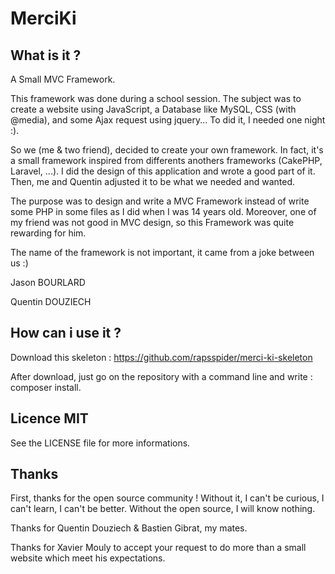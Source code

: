 # MerciKi

## What is it ?

A Small MVC Framework.

This framework was done during a school session.
The subject was to create a website using JavaScript, a Database like MySQL,
CSS (with @media), and some Ajax request using jquery...
To did it, I needed one night :). 

So we (me & two friend), decided to create your own framework. In fact, it's 
a small framework inspired from differents anothers frameworks (CakePHP, Laravel, ...).
I did the design of this application and wrote a good part of it. Then, me and Quentin 
adjusted it to be what we needed and wanted.

The purpose was to design and write a MVC Framework instead of write some PHP 
in some files as I did when I was 14 years old. Moreover, one of my friend was
not good in MVC design, so this Framework was quite rewarding for him.

The name of the framework is not important, it came from a joke between us :)

Jason BOURLARD

Quentin DOUZIECH

## How can i use it ?

Download this skeleton : https://github.com/rapsspider/merci-ki-skeleton

After download, just go on the repository with a command line and write : composer install.

## Licence MIT

See the LICENSE file for more informations.
    
## Thanks

First, thanks for the open source community ! Without it, I can't be curious,
I can't learn, I can't be better. Without the open source, I will know nothing.

Thanks for Quentin Douziech & Bastien Gibrat, my mates.

Thanks for Xavier Mouly to accept your request to do more than a small website which
meet his expectations. 